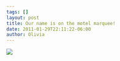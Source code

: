 ```yaml
---
tags: []
layout: post
title: Our name is on the motel marquee!
date: 2011-01-29T22:11:22-06:00
author: Olivia
---
```


![](/media/lftiay68RS1qga9s2o1_400.jpg)
